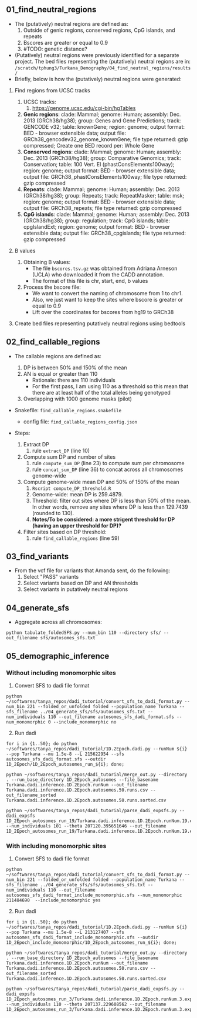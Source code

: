 ## 01_find_neutral_regions
- The (putatively) neutral regions are defined as:
    1. Outside of genic regions, conserved regions, CpG islands, and repeats
    2. Bscores are greater or equal to 0.9
    3. #TODO: genetic distance?
- (Putatively) neutral regions were previously identified for a separate project. The bed files representing the (putatively) neutral regions are in: `/scratch/tphung3/Turkana_Demography/04_find_neutral_regions/results/`
- Briefly, below is how the (putatively) neutral regions were generated:

1. Find regions from UCSC tracks
    1. UCSC tracks:
        1. https://genome.ucsc.edu/cgi-bin/hgTables
    2. **Genic regions**: clade: Mammal; genome: Human; assembly: Dec. 2013 (GRCh38/hg38); group: Genes and Gene Predictions; track: GENCODE v32; table: knownGene; region: genome; output format: BED - browser extensible data; output file: GRCh38_gencodev32_genome_knownGene; file type returned: gzip compressed; Create one BED record per: Whole Gene
    3. **Conserved regions**: clade: Mammal; genome: Human; assembly: Dec. 2013 (GRCh38/hg38); group: Comparative Genomics; track: Conservation; table: 100 Vert. El (phastConsElements100way); region: genome; output format: BED - browser extensible data; output file: GRCh38_phastConsElements100way; file type returned: gzip compressed
    4. **Repeats**: clade: Mammal; genome: Human; assembly: Dec. 2013 (GRCh38/hg38); group: Repeats; track: RepeatMasker; table: msk; region: genome; output format: BED - browser extensible data; output file: GRCh38_repeats; file type returned: gzip compressed
    5. **CpG islands**: clade: Mammal; genome: Human; assembly: Dec. 2013 (GRCh38/hg38); group: regulation; track: CpG islands; table: cpgIslandExt; region: genome; output format: BED - browser extensible data; output file: GRCh38_cpgislands; file type returned: gzip compressed

2. B values
    1. Obtaining B values:
        - The file `bscores.tsv.gz` was obtained from Adriana Arneson (UCLA) who downloaded it from the CADD annotation.
        - The format of this file is chr, start, end, b values
    2. Process the bscore file:
        - We want to convert the naming of chromosome from 1 to chr1.
        - Also, we just want to keep the sites where bscore is greater or equal to 0.9
        - Lift over the coordinates for bscores from hg19 to GRCh38

3. Create bed files representing putatively neutral regions using bedtools

## 02_find_callable_regions
- The callable regions are defined as:
    1. DP is between 50% and 150% of the mean
    2. AN is equal or greater than 110
        - Rationale: there are 110 individuals
        - For the first pass, I am using 110 as a threshold so this mean that there are at least half of the total alleles being genotyped
    2. Overlapping with 1000 genome masks (pilot)

- Snakefile: `find_callable_regions.snakefile`
    - config file: `find_callable_regions_config.json`

- Steps:
    1. Extract DP
        1. rule `extract_DP` (line 10)
    2. Compute sum DP and number of sites
        1. rule `compute_sum_DP` (line 23) to compute sum per chromosome
        2. rule `concat_sum_DP` (line 36) to concat across all chromosomes genome-wide
    3. Compute genome-wide mean DP and 50% of 150% of the mean
        1. `Rscript compute_DP_threshold.R`
        2. Genome-wide: mean DP is 259.4879.
        3. Threshold: filter out sites where DP is less than 50% of the mean. In other words, remove any sites where DP is less than 129.7439 (rounded to 130).
        4. **Notes/To be considered: a more strigent threshold for DP (having an upper threshold for DP)?**
    4. Filter sites based on DP threshold:
        1. rule `find_callable_regions` (line 59)


## 03_find_variants
- From the vcf file for variants that Amanda sent, do the following:
    1. Select "PASS" variants
    2. Select variants based on DP and AN thresholds
    3. Select variants in putatively neutral regions


## 04_generate_sfs
- Aggregate across all chromosomes:
```
python tabulate_foldedSFS.py --num_bin 110 --directory sfs/ --out_filename sfs/autosomes_sfs.txt
```

## 05_demographic_inference
### Without including monomorphic sites
1. Convert SFS to dadi file format
```
python ~/softwares/tanya_repos/dadi_tutorial/convert_sfs_to_dadi_format.py --num_bin 221 --folded_or_unfolded folded --population_name Turkana --sfs_filename ../04_generate_sfs/sfs/autosomes_sfs.txt --num_individuals 110 --out_filename autosomes_sfs_dadi_format.sfs --num_monomorphic 0 --include_monomorphic no
```

2. Run dadi
```
for i in {1..50}; do python ~/softwares/tanya_repos/dadi_tutorial/1D.2Epoch.dadi.py --runNum ${i} --pop Turkana --mu 1.5e-8 --L 215622954 --sfs autosomes_sfs_dadi_format.sfs --outdir 1D_2Epoch/1D_2Epoch_autosomes_run_${i}; done;
```

```
python ~/softwares/tanya_repos/dadi_tutorial/merge_out.py --directory . --run_base_directory 1D_2Epoch_autosomes --file_basename Turkana.dadi.inference.1D.2Epoch.runNum --out_filename Turkana.dadi.inference.1D.2Epoch.autosomes.50.runs.csv --out_filename_sorted Turkana.dadi.inference.1D.2Epoch.autosomes.50.runs.sorted.csv
```

```
python ~/softwares/tanya_repos/dadi_tutorial/parse_dadi_expsfs.py --dadi_expsfs 1D_2Epoch_autosomes_run_19/Turkana.dadi.inference.1D.2Epoch.runNum.19.expSFS --num_individuals 101 --theta 207120.395651646 --out_filename 1D_2Epoch_autosomes_run_19/Turkana.dadi.inference.1D.2Epoch.runNum.19.expSFS.normalized.by.theta
```

### With including monomorphic sites
1. Convert SFS to dadi file format
```
python ~/softwares/tanya_repos/dadi_tutorial/convert_sfs_to_dadi_format.py --num_bin 221 --folded_or_unfolded folded --population_name Turkana --sfs_filename ../04_generate_sfs/sfs/autosomes_sfs.txt --num_individuals 110 --out_filename autosomes_sfs_dadi_format_include_monomorphic.sfs --num_monomorphic 211484690  --include_monomorphic yes
```

2. Run dadi
```
for i in {1..50}; do python ~/softwares/tanya_repos/dadi_tutorial/1D.2Epoch.dadi.py --runNum ${i} --pop Turkana --mu 1.5e-8 --L 213127407 --sfs autosomes_sfs_dadi_format_include_monomorphic.sfs --outdir 1D_2Epoch_include_monomorphic/1D_2Epoch_autosomes_run_${i}; done;
```

```
python ~/softwares/tanya_repos/dadi_tutorial/merge_out.py --directory . --run_base_directory 1D_2Epoch_autosomes --file_basename Turkana.dadi.inference.1D.2Epoch.runNum --out_filename Turkana.dadi.inference.1D.2Epoch.autosomes.50.runs.csv --out_filename_sorted Turkana.dadi.inference.1D.2Epoch.autosomes.50.runs.sorted.csv
```

```
python ~/softwares/tanya_repos/dadi_tutorial/parse_dadi_expsfs.py --dadi_expsfs 1D_2Epoch_autosomes_run_3/Turkana.dadi.inference.1D.2Epoch.runNum.3.expSFS --num_individuals 110 --theta 207137.229608562 --out_filename 1D_2Epoch_autosomes_run_3/Turkana.dadi.inference.1D.2Epoch.runNum.3.expSFS.normalized.by.theta
```
